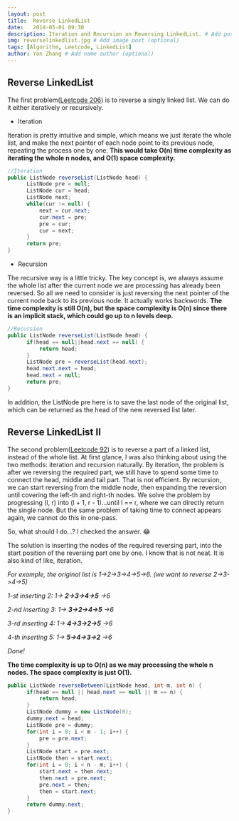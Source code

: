 ```yaml
---
layout: post
title:  Reverse LinkedList
date:   2018-05-01 09:30
description: Iteration and Recursion on Reversing LinkedList. # Add post description (optional)
img: reverselinkedlist.jpg # Add image post (optional)
tags: [Algorithm, Leetcode, LinkedList]
author: Yan Zhang # Add name author (optional)
---
```

## Reverse LinkedList

The first problem([Leetcode 206](https://leetcode.com/problems/reverse-linked-list/description/)) is to reverse a singly linked list. We can do it either iteratively or recursively.

* Iteration

Iteration is pretty intuitive and simple, which means we just iterate the whole list, and make the next pointer of each node point to its previous node, repeating the process one by one. **This would take O(n) time complexity as iterating the whole n nodes, and O(1) space complexity.**

```java
//Iteration
public ListNode reverseList(ListNode head) {
      ListNode pre = null;
      ListNode cur = head;
      ListNode next;
      while(cur != null) {
          next = cur.next;
          cur.next = pre;
          pre = cur;
          cur = next;
      }
      return pre;
}
```

* Recursion

The recursive way is a little tricky. The key concept is, we always assume the whole list after the current node we are processing has already been reversed. So all we need to consider is just reversing the next pointer of the current node back to its previous node. It actually works backwords. **The time complexity is still O(n), but the space complexity is O(n) since there is an implicit stack, which could go up to n levels deep.**

```java
//Recursion
public ListNode reverseList(ListNode head) {
      if(head == null||head.next == null) {
          return head;
      }
      ListNode pre = reverseList(head.next);
      head.next.next = head;
      head.next = null;
      return pre;
}
```

In addition, the ListNode pre here is to save the last node of the original list, which can be returned as the head of the new reversed list later.

## Reverse LinkedList II

The second problem([Leetcode 92](https://leetcode.com/problems/reverse-linked-list-ii/description/)) is to reverse a part of a linked list, instead of the whole list. At first glance, I was also thinking about using the two methods: iteration and recursion naturally. By iteration, the problem is after we reversing the required part, we still have to spend some time to connect the head, middle and tail part. That is not efficient. By recursion, we can start reversing from the middle node, then expanding the reversion until covering the left-th and right-th nodes. We solve the problem by progressing (l, r) into (l + 1, r - 1)...until l == r, where we can directly return the single node. But the same problem of taking time to connect appears again, we cannot do this in one-pass.

So, what should I do...? I checked the answer. 😂

The solution is inserting the nodes of the required reversing part, into the start position of the reversing part one by one. I know that is not neat. It is also kind of like, iteration.

*For example, the original list is 1->2->3->4->5->6. (we want to reverse 2->3->4->5)*

*1-st inserting 2: 1-> **2->3->4->5** ->6*

*2-nd inserting 3: 1-> **3->2->4->5** ->6*

*3-rd inserting 4: 1-> **4->3->2->5** ->6*

*4-th inserting 5: 1-> **5->4->3->2** ->6*

*Done!*

**The time complexity is up to O(n) as we may processing the whole n nodes. The space complexity is just O(1).**

```java
public ListNode reverseBetween(ListNode head, int m, int n) {
      if(head == null || head.next == null || m == n) {
          return head;
      }
      ListNode dummy = new ListNode(0);
      dummy.next = head;
      ListNode pre = dummy;
      for(int i = 0; i < m - 1; i++) {
          pre = pre.next;
      }
      ListNode start = pre.next;
      ListNode then = start.next;
      for(int i = 0; i < n - m; i++) {
          start.next = then.next;
          then.next = pre.next;
          pre.next = then;
          then = start.next;
      }
      return dummy.next;
}
```
